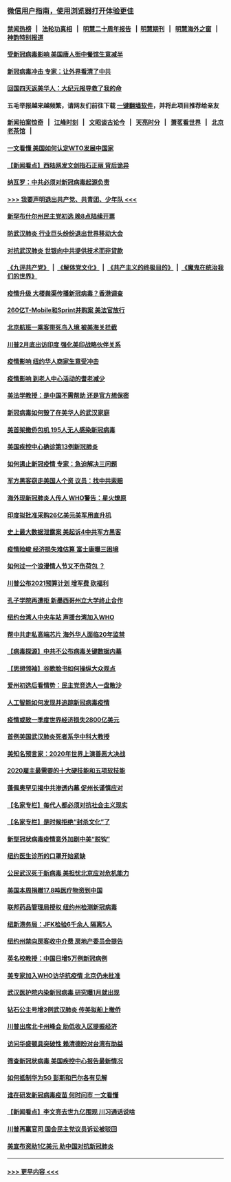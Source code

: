 ### [微信用户指南，使用浏览器打开体验更佳](https://github.com/gfw-breaker/banned-news1/blob/master/indexes/wechat-guide.md?t=0)
#### [禁闻热榜](热点新闻.md?t=0)  &nbsp;&nbsp;|&nbsp;&nbsp; [法轮功真相](https://github.com/gfw-breaker/truth/blob/master/README.md?t=0) &nbsp;&nbsp;|&nbsp;&nbsp; [明慧二十周年报告](https://github.com/gfw-breaker/mh-reports/blob/master/README.md?t=0) &nbsp;&nbsp;|&nbsp;&nbsp;[明慧期刊](https://github.com/gfw-breaker/mh-qikan) &nbsp;&nbsp;|&nbsp;&nbsp; [明慧海外之窗](https://github.com/gfw-breaker/mh-news/blob/master/README.md?t=0) &nbsp;&nbsp;|&nbsp;&nbsp; [神韵特别报道](https://github.com/gfw-breaker/mh-news/blob/master/shenyun.md?t=0)
#### [受新冠病毒影响 美国唐人街中餐馆生意减半](../pages/nsc412/n11861940.md?t=02121022) 
#### [新冠病毒冲击 专家：让外界看清了中共](../pages/nsc412/n11862280.md?t=02121022) 
#### [回国四天返美华人：大纪元报导救了我的命](../pages/nsc412/n11862181.md?t=02121022) 
#### 五毛举报越来越频繁，请网友们前往下载 [一键翻墙软件](https://github.com/gfw-breaker/ssr-accounts)，并将此项目推荐给亲友
#### [新闻拍案惊奇](https://github.com/gfw-breaker/banned-news1/blob/master/pages/link4.md) &nbsp;&nbsp;|&nbsp;&nbsp; [江峰时刻](https://github.com/gfw-breaker/banned-news1/blob/master/pages/link4.md) &nbsp;&nbsp;|&nbsp;&nbsp; [文昭谈古论今](https://github.com/gfw-breaker/banned-news1/blob/master/pages/link4.md) &nbsp;&nbsp;|&nbsp;&nbsp; [天亮时分](https://github.com/gfw-breaker/banned-news1/blob/master/pages/link4.md) &nbsp;&nbsp;|&nbsp;&nbsp; [萧茗看世界](https://github.com/gfw-breaker/banned-news1/blob/master/pages/link4.md) &nbsp;&nbsp;|&nbsp;&nbsp; [北京老茶馆](https://github.com/gfw-breaker/banned-news1/blob/master/pages/link4.md) &nbsp;&nbsp;|&nbsp;&nbsp; 
#### [一文看懂 美国如何认定WTO发展中国家](../pages/nsc412/n11862051.md?t=02121022) 
#### [【新闻看点】西陆网发文剑指石正丽 背后诡异](../pages/nsc412/n11861792.md?t=02121022) 
#### [纳瓦罗：中共必须对新冠病毒起源负责](../pages/nsc412/n11861810.md?t=02121022) 
#### [>>> 我要声明退出共产党、共青团、少年队 <<<](https://github.com/begood0513/goodnews/blob/master/quit/letter.md) 
#### [新罕布什尔州民主党初选 晚8点陆续开票](../pages/nsc412/n11861872.md?t=02121022) 
#### [防武汉肺炎 行业巨头纷纷退出世界移动大会](../pages/nsc412/n11861795.md?t=02121022) 
#### [对抗武汉肺炎 世银向中共提供技术而非贷款](../pages/nsc412/n11861652.md?t=02121022) 
#### [《九评共产党》](https://github.com/begood0513/9ping.md/blob/master/README.md) &nbsp;|&nbsp; [《解体党文化》](../../../../jtdwh.md/blob/master/README.md)  &nbsp;|&nbsp; [《共产主义的终极目的》](../../../../gczydzjmd.md/blob/master/README.md) &nbsp;|&nbsp; [《魔鬼在统治我们的世界》](../../../../mgztzwmdsj.md/blob/master/README.md) 
#### [疫情升级 大楼粪渠传播新冠病毒？香港调查](../pages/nsc412/n11861556.md?t=02121022) 
#### [260亿T-Mobile和Sprint并购案 美法官放行](../pages/nsc412/n11861511.md?t=02121022) 
#### [北京航班一乘客带死鸟入境 被美海关拦截](../pages/nsc412/n11861317.md?t=02121022) 
#### [川普2月底出访印度 强化美印战略伙伴关系](../pages/nsc412/n11860557.md?t=02121022) 
#### [疫情影响  纽约华人商家生意受冲击](../pages/nsc412/n11860284.md?t=02121022) 
#### [疫情影响  到老人中心活动的耆老减少](../pages/nsc412/n11860199.md?t=02121022) 
#### [美法学教授：是中国不需帮助 还是官方想保密](../pages/nsc412/n11859492.md?t=02121022) 
#### [新冠病毒如何毁了在美华人的武汉家庭](../pages/nsc412/n11859524.md?t=02121022) 
#### [美首架撤侨包机 195人无人感染新冠病毒](../pages/nsc412/n11859908.md?t=02121022) 
#### [美国疾控中心确诊第13例新冠肺炎](../pages/nsc412/n11859966.md?t=02121022) 
#### [如何遏止新冠疫情 专家：急迫解决三问题](../pages/nsc412/n11859685.md?t=02121022) 
#### [军方黑客窃走美国人个资 议员：找中共索赔](../pages/nsc412/n11859371.md?t=02121022) 
#### [海外现新冠肺炎人传人 WHO警告：星火燎原](../pages/nsc412/n11859252.md?t=02121022) 
#### [印度拟批准采购26亿美元美军用直升机](../pages/nsc412/n11859143.md?t=02121022) 
#### [史上最大数据泄露案 美起诉4中共军方黑客](../pages/nsc412/n11859115.md?t=02121022) 
#### [疫情险峻 经济损失难估算 富士康曝三困境](../pages/nsc412/n11859120.md?t=02121022) 
#### [如何过一个浪漫情人节又不伤荷包 ？](../pages/nsc412/n11858969.md?t=02121022) 
#### [川普公布2021预算计划 增军费 砍福利](../pages/nsc412/n11859012.md?t=02121022) 
#### [孔子学院再遭拒 新墨西哥州立大学终止合作](../pages/nsc412/n11858661.md?t=02121022) 
#### [纽约台湾人中央车站  声援台湾加入WHO](../pages/nsc412/n11857757.md?t=02121022) 
#### [帮中共走私高端芯片 海外华人面临20年监禁](../pages/nsc412/n11855016.md?t=02121022) 
#### [【病毒探源】中共不公布病毒关键数据内幕](../pages/nsc412/n11856584.md?t=02121022) 
#### [【思想领袖】谷歌脸书如何操纵大众观点](../pages/nsc412/n11680874.md?t=02121022) 
#### [爱州初选后看情势：民主党竞选人一盘散沙](../pages/nsc412/n11856557.md?t=02121022) 
#### [人工智能如何发现并追踪新冠病毒疫情](../pages/nsc412/n11856398.md?t=02121022) 
#### [疫情或致一季度世界经济损失2800亿美元](../pages/nsc412/n11855639.md?t=02121022) 
#### [首例美国武汉肺炎死者系华中科大教授](../pages/nsc412/n11855500.md?t=02121022) 
#### [美知名预言家：2020年世界上演善恶大决战](../pages/nsc412/n11855418.md?t=02121022) 
#### [2020雇主最需要的十大硬技能和五项软技能](../pages/nsc412/n11850953.md?t=02121022) 
#### [蓬佩奥罕见揭中共渗透内幕 促州长谨慎应对](../pages/nsc412/n11854685.md?t=02121022) 
#### [【名家专栏】每代人都必须对抗社会主义现实](../pages/nsc412/n11831412.md?t=02121022) 
#### [【名家专栏】是时候拒绝“封杀文化”了](../pages/nsc412/n11814093.md?t=02121022) 
#### [新型冠状病毒疫情意外加剧中美“脱钩”](../pages/nsc412/n11854475.md?t=02121022) 
#### [纽约医生诊所的口罩开始紧缺](../pages/nsc412/n11853364.md?t=02121022) 
#### [公民武汉死于新病毒 美担忧北京应对危机能力](../pages/nsc412/n11854331.md?t=02121022) 
#### [美国本周捐赠17.8吨医疗物资到中国](../pages/nsc412/n11854269.md?t=02121022) 
#### [联邦药品管理局授权  纽约州检测新冠病毒](../pages/nsc412/n11853371.md?t=02121022) 
#### [纽新港务局：JFK检验6千余人  隔离5人](../pages/nsc412/n11853366.md?t=02121022) 
#### [纽约州禁向房客收中介费  房地产委员会提告](../pages/nsc412/n11853360.md?t=02121022) 
#### [英名校教授：中国日增5万例新冠病例](../pages/nsc412/n11854174.md?t=02121022) 
#### [美专家加入WHO访华抗疫情 北京仍未批准](../pages/nsc412/n11854043.md?t=02121022) 
#### [武汉医护院内染新冠病毒 研究曝1月就出现](../pages/nsc412/n11852928.md?t=02121022) 
#### [钻石公主号增3例武汉肺炎 传美拟船上撤侨](../pages/nsc412/n11853240.md?t=02121022) 
#### [川普出席北卡州峰会 助低收入区提振经济](../pages/nsc412/n11853232.md?t=02121022) 
#### [访问华盛顿具突破性 赖清德盼对台湾有助益](../pages/nsc412/n11853129.md?t=02121022) 
#### [筛查新冠状病毒 美国疾控中心报告最新情况](../pages/nsc412/n11853070.md?t=02121022) 
#### [如何抵制华为5G 彭斯和巴尔各有见解](../pages/nsc412/n11852535.md?t=02121022) 
#### [谁在研发新冠病毒疫苗 何时问市 一文看懂](../pages/nsc412/n11852840.md?t=02121022) 
#### [【新闻看点】李文亮去世九亿围观 川习通话说啥](../pages/nsc412/n11852360.md?t=02121022) 
#### [川普再赢官司 国会民主党议员诉讼被驳回](../pages/nsc412/n11852287.md?t=02121022) 
#### [美宣布资助1亿美元 助中国对抗新冠肺炎](../pages/nsc412/n11852531.md?t=02121022) 

----
#### [ >>> 更早内容 <<< ](../indexes/nsc412-earlier.md)
